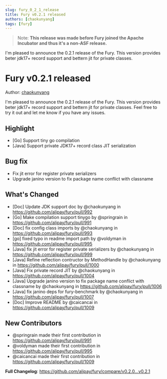 ```yaml
---
slug: fury_0_2_1_release
title: Fury v0.2.1 released
authors: [chaokunyang]
tags: [fury]
---
```


> Note:
> **This release was made before Fury joined the Apache Incubator and thus it's a non-ASF release.**

I'm pleased to announce the 0.2.1 release of the Fury. This version provides beter jdk17+ record support and bettern jit for private classes.

# Fury v0.2.1 released

Author: [chaokunyang](https://github.com/chaokunyang)

I'm pleased to announce the 0.2.1 release of the Fury. This version provides beter jdk17+ record support and bettern jit for private classes. Feel free to try it out and let me know if you have any issues.

## Highlight
* [Go] Support tiny go compilation
* [Java] Support private JDK17+ record class JIT serialization

## Bug fix
* Fix jit error for register private serializers
* Upgrade janino version to fix package name conflict with classname 

## What's Changed
* [Doc] Update JDK support doc  by @chaokunyang in https://github.com/alipay/fury/pull/992
* [Go] Make compilation support tinygo by @springrain in https://github.com/alipay/fury/pull/991
* [Doc] fix config class imports by @chaokunyang in https://github.com/alipay/fury/pull/993
* [go] fixed typo in readme import path by @voldyman in https://github.com/alipay/fury/pull/995
* [Java] fix jit error for register private serializers by @chaokunyang in https://github.com/alipay/fury/pull/999
* [Java] Refine reflection contructor by MethodHandle by @chaokunyang in https://github.com/alipay/fury/pull/1000
* [Java] Fix private record JIT by @chaokunyang in https://github.com/alipay/fury/pull/1004
* [Java] Upgrade janino version to fix package name conflict with classname by @chaokunyang in https://github.com/alipay/fury/pull/1006
* [Java] fix janino deps for fury-benchmark by @chaokunyang in https://github.com/alipay/fury/pull/1007
* [Doc] Improve README by @caicancai in https://github.com/alipay/fury/pull/1009

## New Contributors
* @springrain made their first contribution in https://github.com/alipay/fury/pull/991
* @voldyman made their first contribution in https://github.com/alipay/fury/pull/995
* @caicancai made their first contribution in https://github.com/alipay/fury/pull/1009

**Full Changelog**: https://github.com/alipay/fury/compare/v0.2.0...v0.2.1
